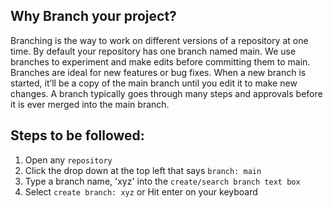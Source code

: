 ## Why Branch your project?
Branching is the way to work on different versions of a repository at one time.
By default your repository has one branch named main. 
We use branches to experiment and make edits before committing them to main.
Branches are ideal for new features or bug fixes.
When a new branch is started, it’ll be a copy of the main branch until you edit it to make new changes. 
A branch typically goes through many steps and approvals before it is ever merged into the main branch.

## Steps to be followed:
1. Open any ```repository```
2. Click the drop down at the top left that says ```branch: main```
3. Type a branch name, 'xyz' into the ```create/search branch text box```
4. Select ```create branch: xyz``` or Hit enter on your keyboard
